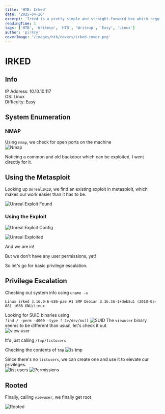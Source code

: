 ```yaml
---
title: 'HTB: Irked'
date: '2025-04-26'
excerpt: 'Irked is a pretty simple and straight-forward box which requires basic enumeration skills. It shows the need to scan all ports on machines and to investigate any out of the place binaries found while enumerating a system.'
readingTime: 1
tags: ['HTB', 'Writeup', 'HTB', 'Writeup', 'Easy', 'Linux']
author: 'pir4cy'
coverImage: '/images/htb/covers/irked-cover.png'
---
```


# IRKED
## Info

IP Address: 10.10.10.117  
OS: Linux  
Difficulty: Easy  

## System Enumeration

### NMAP

Using `nmap`, we check for open ports on the machine  
![Nmap](/images/htb/machines/Irked/nmap.png "nmap")

Noticing a common and old backdoor which can be exploited, I went directly for it.  

## Using the Metasploit

Looking up `UnrealIRCD`, we find an existing exploit in metasploit, which makes our work easier than it has to be.  

![Unreal Exploit Found](/images/htb/machines/Irked/unrealExploitFound.png "Unreal Exploit Found")

### Using the Exploit

![Unreal Exploit Config](/images/htb/machines/Irked/unrealExploitConfig.png "Unreal Exploit Config")

![Unreal Exploited](/images/htb/machines/Irked/unrealExploited.png "Unreal Exploited")

And we are in!   

But we don't have any user permissions, yet!  

So let's go for basic privilege escalation.  

## Privilege Escalation

Checking out system info using `uname -a` 

```
Linux irked 3.16.0-6-686-pae #1 SMP Debian 3.16.56-1+deb8u1 (2018-05-08) i686 GNU/Linux
```
Looking for SUID binaries using  
`find / -perm -4000 -type f 2>/dev/null`
![SUID](/images/htb/machines/Irked/suidfound.png "SUID found")
The `viewuser` binary seems to be different than usual, let's check it out.  
![view user](/images/htb/machines/Irked/viewUser.png "ViewUser")

It's just calling `/tmp/listusers`  

Checking the contents of `tmp`
![ls tmp](/images/htb/machines/Irked/lstmp.png "tmp/ ls")

Since there's no `listusers`, we can create one and use it to elevate our privileges.  
![list users](/images/htb/machines/Irked/listusers.png "List users")
![Permissions](/images/htb/machines/Irked/permissionlistuser.png "Permissions")

## Rooted

Finally, calling `viewuser`, we finally get root  

![Rooted](/images/htb/machines/Irked/rooted.png "Rooted")


